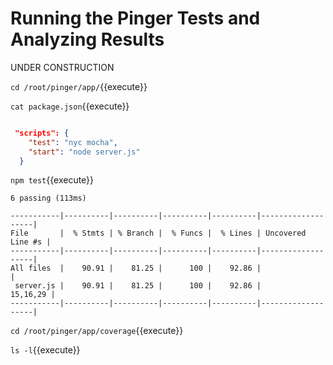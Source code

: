 # Running the Pinger Tests and Analyzing Results

UNDER CONSTRUCTION

`cd /root/pinger/app/`{{execute}}

`cat package.json`{{execute}}

```json

 "scripts": {
    "test": "nyc mocha",
    "start": "node server.js"
  }
```

`npm test`{{execute}}

```text
6 passing (113ms)

-----------|----------|----------|----------|----------|-------------------|
File       |  % Stmts | % Branch |  % Funcs |  % Lines | Uncovered Line #s |
-----------|----------|----------|----------|----------|-------------------|
All files  |    90.91 |    81.25 |      100 |    92.86 |                   |
 server.js |    90.91 |    81.25 |      100 |    92.86 |          15,16,29 |
-----------|----------|----------|----------|----------|-------------------|
```

`cd /root/pinger/app/coverage`{{execute}}

`ls -l`{{execute}}
